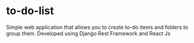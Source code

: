 # to-do-list
Simple web application that allows you to create to-do items and folders to group them. Developed using Django Rest Framework and React Js
